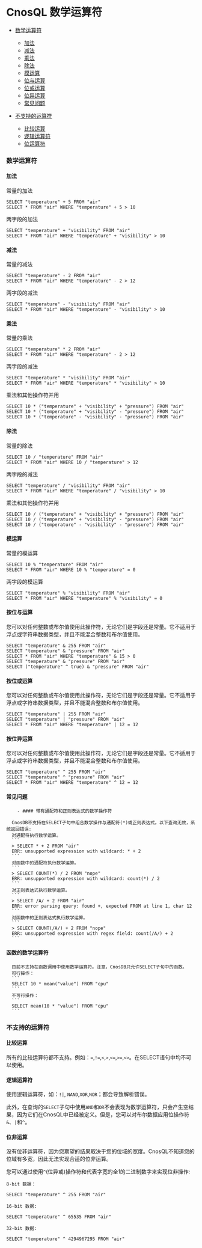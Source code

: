 # CnosQL 数学运算符

-  [数学运算符](#数学运算符)
    -  [加法](#加法)
    -  [减法](#减法)
    -  [乘法](#乘法)
    -  [除法](#除法)
    -  [模运算](#模运算)
    -  [位与运算](#位与运算)
    -  [位或运算](#位或运算)
    -  [位异运算](#位异运算)
    -  [常见问题](#常见问题)

-  [不支持的运算符](#不支持的运算符)
    -  [比较运算](#比较运算)
    -  [逻辑运算符](#逻辑运算符)
    -  [位运算符](#位运算符)


### 数学运算符

#### 加法

  常量的加法

  ```
  SELECT "temperature" + 5 FROM "air"
  SELECT * FROM "air" WHERE "temperature" + 5 > 10
  ```

  两字段的加法

  ```
  SELECT "temperature" + "visibility" FROM "air"
  SELECT * FROM "air" WHERE "temperature" + "visibility" > 10
  ```

#### 减法

  常量的减法

  ```
  SELECT "temperature" - 2 FROM "air"
  SELECT * FROM "air" WHERE "temperature" - 2 > 12
  ```

  两字段的减法

  ```
  SELECT "temperature" - "visibility" FROM "air"
  SELECT * FROM "air" WHERE "temperature" - "visibility" > 10
  ```

#### 乘法

  常量的乘法

  ```
  SELECT "temperature" * 2 FROM "air"
  SELECT * FROM "air" WHERE "temperature" - 2 > 12
  ```

  两字段的减法

  ```
  SELECT "temperature" * "visibility" FROM "air"
  SELECT * FROM "air" WHERE "temperature" * "visibility" > 10
  ```

  乘法和其他操作符并用

  ```
  SELECT 10 * ("temperature" + "visibility" + "pressure") FROM "air"
  SELECT 10 * ("temperature" + "visibility" - "pressure") FROM "air"
  SELECT 10 * ("temperature" - "visibility" - "pressure") FROM "air"
  ```

#### 除法

  常量的除法

  ```
  SELECT 10 / "temperature" FROM "air"
  SELECT * FROM "air" WHERE 10 / "temperature" > 12
  ```

  两字段的减法

  ```
  SELECT "temperature" / "visibility" FROM "air"
  SELECT * FROM "air" WHERE "temperature" / "visibility" > 10
  ```

  乘法和其他操作符并用

  ```
  SELECT 10 / ("temperature" + "visibility" + "pressure") FROM "air"
  SELECT 10 / ("temperature" + "visibility" - "pressure") FROM "air"
  SELECT 10 / ("temperature" - "visibility" - "pressure") FROM "air"
  ```

#### 模运算

  常量的模运算

  ```
  SELECT 10 % "temperature" FROM "air"
  SELECT * FROM "air" WHERE 10 % "temperature" = 0
  ```

  两字段的模运算

  ```
  SELECT "temperature" % "visibility" FROM "air"
  SELECT * FROM "air" WHERE "temperature" % "visibility" = 0
  ```

#### 按位与运算

  您可以对任何整数或布尔值使用此操作符，无论它们是字段还是常量。它不适用于浮点或字符串数据类型，并且不能混合整数和布尔值使用。

  ```
  SELECT "temperature" & 255 FROM "air"
  SELECT "temperature" & "pressure" FROM "air"
  SELECT * FROM "air" WHERE "temperature" & 15 > 0
  SELECT "temperature" & "pressure" FROM "air"
  SELECT ("temperature" ^ true) & "pressure" FROM "air"
  ```

#### 按位或运算

  您可以对任何整数或布尔值使用此操作符，无论它们是字段还是常量。它不适用于浮点或字符串数据类型，并且不能混合整数和布尔值使用。

  ```
  SELECT "temperature" | 255 FROM "air"
  SELECT "temperature" | "pressure" FROM "air"
  SELECT * FROM "air" WHERE "temperature" | 12 = 12
  ```
#### 按位异运算

  您可以对任何整数或布尔值使用此操作符，无论它们是字段还是常量。它不适用于浮点或字符串数据类型，并且不能混合整数和布尔值使用。

  ```
  SELECT "temperature" ^ 255 FROM "air"
  SELECT "temperature" ^ "pressure" FROM "air"
  SELECT * FROM "air" WHERE "temperature" ^ 12 = 12
  ```

#### 常见问题

        - #### 带有通配符和正则表达式的数学操作符
    
      CnosDB不支持在SELECT子句中组合数学操作与通配符(*)或正则表达式。以下查询无效，系统返回错误:
      对通配符执行数学运算。
      ```
      > SELECT * + 2 FROM "air"
      ERR: unsupported expression with wildcard: * + 2
      ```
      对函数中的通配符执行数学运算。
      ```
      > SELECT COUNT(*) / 2 FROM "nope"
      ERR: unsupported expression with wildcard: count(*) / 2
      ```
      对正则表达式执行数学运算。
      ```
      > SELECT /A/ + 2 FROM "air"
      ERR: error parsing query: found +, expected FROM at line 1, char 12
      ```
      对函数中的正则表达式执行数学运算。
      ```
      > SELECT COUNT(/A/) + 2 FROM "nope"
      ERR: unsupported expression with regex field: count(/A/) + 2
      ```

#### 函数的数学运算符

      目前不支持在函数调用中使用数学运算符。注意，CnosDB只允许SELECT子句中的函数。
      可行操作：
      ```
      SELECT 10 * mean("value") FROM "cpu"
      ```
      不可行操作：
      ```
      SELECT mean(10 * "value") FROM "cpu"
      ```
### 不支持的运算符

#### 比较运算

  所有的比较运算符都不支持。例如：`=`,`!=`,`<`,`>`,`<=`,`>=`,`<>`。在SELECT语句中均不可以使用。

#### 逻辑运算符

  使用逻辑运算符，如：`!|`, `NAND`,`XOR`,`NOR`；都会导致解析错误。

  此外，在查询的`SELECT`子句中使用`AND`和`OR`不会表现为数学运算符，只会产生空结果，因为它们在CnosQL中已经被定义。但是，您可以对布尔数据应用位操作符`&`、`|`和`^`。

#### 位非运算

  没有位非运算符，因为您期望的结果取决于您的位域的宽度。CnosQL不知道您的位域有多宽，因此无法实现合适的位非运算。

  您可以通过使用`^`(位异或)操作符和代表字宽的全1的二进制数字来实现位非操作:

  ```
  8-bit 数据：
  
  SELECT "temperature" ^ 255 FROM "air"
  
  16-bit 数据:
  
  SELECT "temperature" ^ 65535 FROM "air"
  
  32-bit 数据:
  
  SELECT "temperature" ^ 4294967295 FROM "air"
  ```